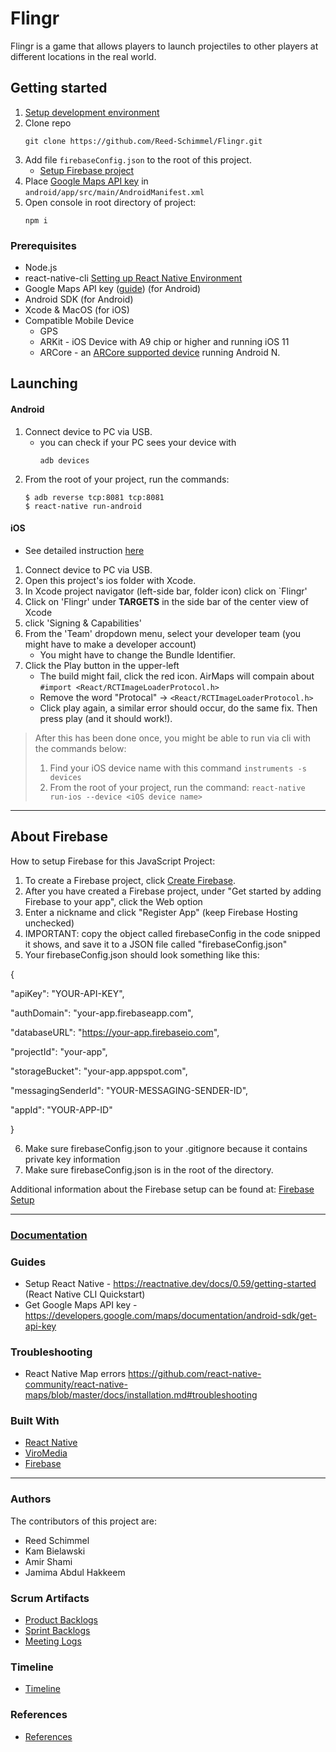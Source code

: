 # Flingr

Flingr is a game that allows players to launch projectiles to other players at different locations in the real world.

## Getting started

1. [Setup development environment](#Prerequisites)
2. Clone repo
    ```
    git clone https://github.com/Reed-Schimmel/Flingr.git
    ```
3. Add file `firebaseConfig.json` to the root of this project.
    - [Setup Firebase project](#About-Firebase)
4. Place [Google Maps API key](https://developers.google.com/maps/documentation/android-sdk/get-api-key) in `android/app/src/main/AndroidManifest.xml`
5. Open console in root directory of project:
    ```
    npm i
    ```

### Prerequisites
- Node.js
- react-native-cli [Setting up React Native Environment](https://reactnative.dev/docs/0.59/getting-started)
- Google Maps API key ([guide]()) (for Android)
- Android SDK (for Android)
- Xcode & MacOS (for iOS)
- Compatible Mobile Device
  - GPS
  - ARKit - iOS Device with A9 chip or higher and running iOS 11
  - ARCore - an [ARCore supported device](https://developers.google.com/ar/discover/#supported_devices) running Android N.

## Launching

#### Android
1. Connect device to PC via USB.
    - you can check if your PC sees your device with 
      ```
      adb devices
      ```
2. From the root of your project, run the commands:
    ```
    $ adb reverse tcp:8081 tcp:8081 
    $ react-native run-android
    ```

#### iOS
- See detailed instruction [here](https://reactnative.dev/docs/0.59/running-on-device#1-plug-in-your-device-via-usb)
1. Connect device to PC via USB.
2. Open this project's ios folder with Xcode.
3. In Xcode project navigator (left-side bar, folder icon) click on  `Flingr'
4. Click on 'Flingr' under **TARGETS** in the side bar of the center view of Xcode
5. click 'Signing & Capabilities'
6. From the 'Team' dropdown menu, select your developer team (you might have to make a developer account)
    - You might have to change the Bundle Identifier.
7. Click the Play button in the upper-left
    - The build might fail, click the red icon. AirMaps will compain about `#import <React/RCTImageLoaderProtocol.h>`
    - Remove the word "Protocal" -> `<React/RCTImageLoaderProtocol.h>`
    - Click play again, a similar error should occur, do the same fix. Then press play (and it should work!).

>After this has been done once, you might be able to run via cli with the commands below:
>1. Find your iOS device name with this command `instruments -s devices`
>2. From the root of your project, run the command:
    ```
    react-native run-ios --device <iOS device name>
    ``` 
---

## About Firebase

How to setup Firebase for this JavaScript Project:
1. To create a Firebase project, click [Create Firebase](https://console.firebase.google.com/?pli=1).
2. After you have created a Firebase project, under "Get started by adding Firebase to your app", click the Web option
3. Enter a nickname and click "Register App" (keep Firebase Hosting unchecked)
4. IMPORTANT: copy the object called firebaseConfig in the code snipped it shows, and save it to a JSON file called "firebaseConfig.json"
5. Your firebaseConfig.json should look something like this:

{

  "apiKey": "YOUR-API-KEY",

  "authDomain": "your-app.firebaseapp.com",

  "databaseURL": "https://your-app.firebaseio.com",

  "projectId": "your-app",

  "storageBucket": "your-app.appspot.com",

  "messagingSenderId": "YOUR-MESSAGING-SENDER-ID",
  
  "appId": "YOUR-APP-ID"

}

6. Make sure firebaseConfig.json to your .gitignore because it contains private key information
7. Make sure firebaseConfig.json is in the root of the directory. 

Additional information about the Firebase setup can be found at: [Firebase Setup](https://firebase.google.com/docs/web/setup)

---

### [Documentation](https://github.com/Reed-Schimmel/Flingr/tree/master/documentation)

### Guides
- Setup React Native - https://reactnative.dev/docs/0.59/getting-started (React Native CLI Quickstart)
- Get Google Maps API key - https://developers.google.com/maps/documentation/android-sdk/get-api-key

### Troubleshooting
- React Native Map errors https://github.com/react-native-community/react-native-maps/blob/master/docs/installation.md#troubleshooting

### Built With
* [React Native](http://reactnative.dev)
* [ViroMedia](https://viromedia.com)
* [Firebase](https://firebase.google.com/?gclid=CjwKCAiAhc7yBRAdEiwAplGxXw6TOo7dJe7mFlcYa1WkfYSbXVgUXSHxNDO5I0A71d8rHa9ZK5sMdBoCRHMQAvD_BwE)

---
### Authors
The contributors of this project are:
* Reed Schimmel
* Kam Bielawski
* Amir Shami
* Jamima Abdul Hakkeem

### Scrum Artifacts
* [Product Backlogs](https://github.com/Reed-Schimmel/Flingr/blob/master/documentation/ProductBacklog.md)
* [Sprint Backlogs](https://github.com/Reed-Schimmel/Flingr/blob/master/documentation/SprintBacklog.md)
* [Meeting Logs](https://github.com/Reed-Schimmel/Flingr/blob/master/documentation/MeetingLog.md)

### Timeline
* [Timeline](https://github.com/Reed-Schimmel/Flingr/blob/master/documentation/Timeline.md)

### References
* [References](https://github.com/Reed-Schimmel/Flingr/blob/master/documentation/Reference.md)
